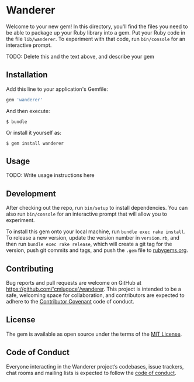 # Wanderer

Welcome to your new gem! In this directory, you'll find the files you need to be able to package up your Ruby library into a gem. Put your Ruby code in the file `lib/wanderer`. To experiment with that code, run `bin/console` for an interactive prompt.

TODO: Delete this and the text above, and describe your gem

## Installation

Add this line to your application's Gemfile:

```ruby
gem 'wanderer'
```

And then execute:

    $ bundle

Or install it yourself as:

    $ gem install wanderer

## Usage

TODO: Write usage instructions here

## Development

After checking out the repo, run `bin/setup` to install dependencies. You can also run `bin/console` for an interactive prompt that will allow you to experiment.

To install this gem onto your local machine, run `bundle exec rake install`. To release a new version, update the version number in `version.rb`, and then run `bundle exec rake release`, which will create a git tag for the version, push git commits and tags, and push the `.gem` file to [rubygems.org](https://rubygems.org).

## Contributing

Bug reports and pull requests are welcome on GitHub at https://github.com/'cmlugoce'/wanderer. This project is intended to be a safe, welcoming space for collaboration, and contributors are expected to adhere to the [Contributor Covenant](http://contributor-covenant.org) code of conduct.

## License

The gem is available as open source under the terms of the [MIT License](https://opensource.org/licenses/MIT).

## Code of Conduct

Everyone interacting in the Wanderer project’s codebases, issue trackers, chat rooms and mailing lists is expected to follow the [code of conduct](https://github.com/'cmlugoce'/wanderer/blob/master/CODE_OF_CONDUCT.md).
